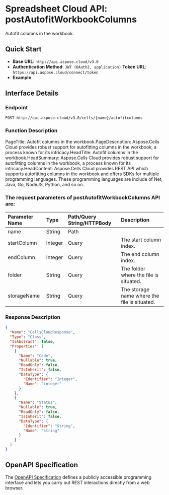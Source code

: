 
# **Spreadsheet Cloud API: postAutofitWorkbookColumns**

Autofit columns in the workbook. 


## **Quick Start**

- **Base URL**: `http://api.aspose.cloud/v3.0`
- **Authentication Method**: `JWT (OAuth2, application)`  **Token URL**: `https://api.aspose.cloud/connect/token`
- **Example** 

## **Interface Details**

### **Endpoint** 

```
POST http://api.aspose.cloud/v3.0/cells/{name}/autofitcolumns
```
### **Function Description**
PageTitle: Autofit columns in the workbook.PageDescription: Aspose.Cells Cloud provides robust support for autofitting columns in the workbook, a process known for its intricacy.HeadTitle: Autofit columns in the workbook.HeadSummary: Aspose.Cells Cloud provides robust support for autofitting columns in the workbook, a process known for its intricacy.HeadContent: Aspose.Cells Cloud provides REST API which supports autofitting columns in the workbook and offers SDKs for multiple programming languages. These programming languages are include of Net, Java, Go, NodeJS, Python, and so on.

### The request parameters of **postAutofitWorkbookColumns** API are: 

| Parameter Name | Type | Path/Query String/HTTPBody | Description | 
| :- | :- | :- |:- | 
|name|String|Path||
|startColumn|Integer|Query|The start column index.|
|endColumn|Integer|Query|The end column index.|
|folder|String|Query|The folder where the file is situated.|
|storageName|String|Query|The storage name where the file is situated.|

### **Response Description**
```json
{
  "Name": "CellsCloudResponse",
  "Type": "Class",
  "IsAbstract": false,
  "Properties": [
    {
      "Name": "Code",
      "Nullable": true,
      "ReadOnly": false,
      "IsInherit": false,
      "DataType": {
        "Identifier": "Integer",
        "Name": "integer"
      }
    },
    {
      "Name": "Status",
      "Nullable": true,
      "ReadOnly": false,
      "IsInherit": false,
      "DataType": {
        "Identifier": "String",
        "Name": "string"
      }
    }
  ]
}
```


## OpenAPI Specification

The [OpenAPI Specification](https://reference.aspose.cloud/cells/#/WorkbookController/PostAutofitWorkbookColumns) defines a publicly accessible programming interface and lets you carry out REST interactions directly from a web browser.

